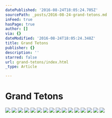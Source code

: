 ```yaml
---
datePublished: '2016-08-24T18:05:24.705Z'
sourcePath: _posts/2016-08-24-grand-tetons.md
inFeed: true
hasPage: true
author: []
via: {}
dateModified: '2016-08-24T18:05:24.348Z'
title: Grand Tetons
publisher: {}
description: ''
starred: false
url: grand-tetons/index.html
_type: Article

---
```

# Grand Tetons
![](https://the-grid-user-content.s3-us-west-2.amazonaws.com/bd915de9-92c0-47b8-b6f0-a4951e33c318.jpg)
![](https://the-grid-user-content.s3-us-west-2.amazonaws.com/e0196a68-7609-46b0-ba50-fc297555016f.jpg)
![](https://the-grid-user-content.s3-us-west-2.amazonaws.com/c54b83e9-1e36-43e0-b332-b7b37ecab7b0.jpg)
![](https://the-grid-user-content.s3-us-west-2.amazonaws.com/6d5b1734-32e7-4009-8b9b-363232a2ff10.jpg)
![](https://the-grid-user-content.s3-us-west-2.amazonaws.com/fcbc760d-a257-4faa-b71e-0e77f7c61945.jpg)
![](https://the-grid-user-content.s3-us-west-2.amazonaws.com/b6266e0a-1e00-411d-a10f-bdb6a4bd715a.jpg)
![](https://the-grid-user-content.s3-us-west-2.amazonaws.com/eecae9b2-cdab-4147-a566-b41005e89119.jpg)
![](https://the-grid-user-content.s3-us-west-2.amazonaws.com/8fa4ad83-6632-497e-a47b-a86b4a5a5729.jpg)
![](https://the-grid-user-content.s3-us-west-2.amazonaws.com/27d365e0-2df2-49e2-8ba5-71f956c81039.jpg)
![](https://the-grid-user-content.s3-us-west-2.amazonaws.com/74c024aa-2898-4bd3-ac72-72426cd04ecb.jpg)
![](https://the-grid-user-content.s3-us-west-2.amazonaws.com/1bb43f86-ecf9-40b8-a356-86c93744400f.jpg)
![](https://the-grid-user-content.s3-us-west-2.amazonaws.com/b945721b-e94c-4092-b4e3-4a93b6b4a8cd.jpg)
![](https://the-grid-user-content.s3-us-west-2.amazonaws.com/eab6049c-20ad-4504-939c-277e313c1ed1.jpg)
![](https://the-grid-user-content.s3-us-west-2.amazonaws.com/23b09577-6a49-4fed-9e33-af874785bca8.jpg)
![](https://the-grid-user-content.s3-us-west-2.amazonaws.com/c2b68d3e-195a-49d6-83bc-c32ef4a1c2fb.jpg)
![](https://the-grid-user-content.s3-us-west-2.amazonaws.com/4c813586-d2cf-42cf-8b25-aabb28932d9e.jpg)